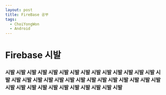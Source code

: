 ```yaml
---
layout: post
title: FireBase 공부
tags:
  - ChoiYongWon
  - Android
---
```

# Firebase 시발

### 시발 시발 시발 시발 시발 시발 시발 시발 시발 시발 시발 시발 시발 시발 시발 시발 시발 시발 시발 시발 시발 시발 시발 시발 시발 시발 시발 시발 시발 시발 시발 시발 시발 시발 시발 시발 시발 시발 시발 시발 